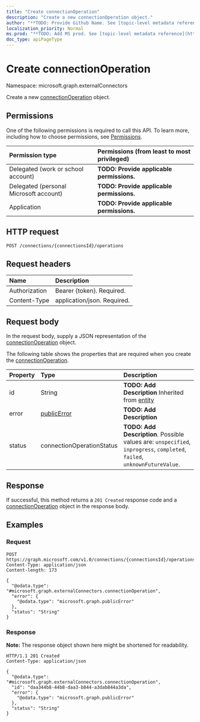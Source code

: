 ```yaml
---
title: "Create connectionOperation"
description: "Create a new connectionOperation object."
author: "**TODO: Provide Github Name. See [topic-level metadata reference](https://msgo.azurewebsites.net/add/document/guidelines/metadata.html#topic-level-metadata)**"
localization_priority: Normal
ms.prod: "**TODO: Add MS prod. See [topic-level metadata reference](https://msgo.azurewebsites.net/add/document/guidelines/metadata.html#topic-level-metadata)**"
doc_type: apiPageType
---
```


# Create connectionOperation
Namespace: microsoft.graph.externalConnectors



Create a new [connectionOperation](../resources/externalconnectors-connectionoperation.md) object.

## Permissions
One of the following permissions is required to call this API. To learn more, including how to choose permissions, see [Permissions](/graph/permissions-reference).

|Permission type|Permissions (from least to most privileged)|
|:---|:---|
|Delegated (work or school account)|**TODO: Provide applicable permissions.**|
|Delegated (personal Microsoft account)|**TODO: Provide applicable permissions.**|
|Application|**TODO: Provide applicable permissions.**|

## HTTP request

<!-- {
  "blockType": "ignored"
}
-->
``` http
POST /connections/{connectionsId}/operations
```

## Request headers
|Name|Description|
|:---|:---|
|Authorization|Bearer {token}. Required.|
|Content-Type|application/json. Required.|

## Request body
In the request body, supply a JSON representation of the [connectionOperation](../resources/externalconnectors-connectionoperation.md) object.

The following table shows the properties that are required when you create the [connectionOperation](../resources/externalconnectors-connectionoperation.md).

|Property|Type|Description|
|:---|:---|:---|
|id|String|**TODO: Add Description** Inherited from [entity](../resources/externalconnectors-entity.md)|
|error|[publicError](../resources/externalconnectors-publicerror.md)|**TODO: Add Description**|
|status|connectionOperationStatus|**TODO: Add Description**. Possible values are: `unspecified`, `inprogress`, `completed`, `failed`, `unknownFutureValue`.|



## Response

If successful, this method returns a `201 Created` response code and a [connectionOperation](../resources/externalconnectors-connectionoperation.md) object in the response body.

## Examples

### Request
<!-- {
  "blockType": "request",
  "name": "create_connectionoperation_from_"
}
-->
``` http
POST https://graph.microsoft.com/v1.0/connections/{connectionsId}/operations
Content-Type: application/json
Content-length: 173

{
  "@odata.type": "#microsoft.graph.externalConnectors.connectionOperation",
  "error": {
    "@odata.type": "microsoft.graph.publicError"
  },
  "status": "String"
}
```


### Response
**Note:** The response object shown here might be shortened for readability.
<!-- {
  "blockType": "response",
  "truncated": true,
  "@odata.type": "microsoft.graph.externalConnectors.connectionOperation"
}
-->
``` http
HTTP/1.1 201 Created
Content-Type: application/json

{
  "@odata.type": "#microsoft.graph.externalConnectors.connectionOperation",
  "id": "daa344b8-44b8-daa3-b844-a3dab844a3da",
  "error": {
    "@odata.type": "microsoft.graph.publicError"
  },
  "status": "String"
}
```

